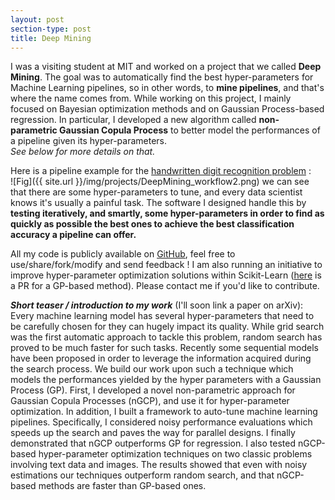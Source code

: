```yaml
---
layout: post
section-type: post
title: Deep Mining
---
```

I was a visiting student at MIT and worked on a project that we called **Deep Mining**. The goal was to automatically find the best hyper-parameters for Machine Learning pipelines, so in other words, to **mine pipelines**, and that's where the name comes from. While working on this project, I mainly focused on Bayesian optimization methods and on Gaussian Process-based regression. In particular, I developed a new algorithm called **non-parametric Gaussian Copula Process** to better model the performances of a pipeline given its hyper-parameters.  
*See below for more details on that.*

Here is a pipeline example for the [handwritten digit recognition problem](http://yann.lecun.com/exdb/mnist/) :  
![Fig]({{ site.url }}/img/projects/DeepMining_workflow2.png)
we can see that there are some hyper-parameters to tune, and every data scientist knows it's usually a painful task. The software I designed handle this by **testing iteratively, and smartly, some hyper-parameters in order to find as quickly as possible the best ones to achieve the best classification accuracy a pipeline can offer.** 

All my code is publicly available on [GitHub](http://hdi-project.github.io/DeepMining/), feel free to use/share/fork/modify and send feedback ! I am also running an initiative to improve hyper-parameter optimization solutions within Scikit-Learn ([here](https://github.com/scikit-learn/scikit-learn/pull/5185) is a PR for a GP-based method). Please contact me if you'd like to contribute.


***Short teaser / introduction to my work*** (I'll soon link a paper on arXiv):  
Every machine learning model has several hyper-parameters that need to be carefully chosen for they can hugely impact its quality. While grid search was the first automatic approach to tackle this problem, random search has proved to be much faster for such tasks. Recently some sequential models have been proposed in order to leverage the information acquired during the search process. We build our work upon such a technique which models the performances yielded by the hyper parameters with a Gaussian Process (GP).  First, I developed a novel non-parametric approach for Gaussian Copula Processes (nGCP), and use it for hyper-parameter optimization. In addition, I built a framework to auto-tune machine learning pipelines. Specifically, I considered noisy performance evaluations which speeds up the search and paves the way for parallel designs. I finally demonstrated that nGCP outperforms GP for regression. I also tested nGCP-based hyper-parameter optimization techniques on two classic problems involving text data and images. The results showed that even with noisy estimations our techniques outperform random search, and that nGCP-based methods are faster than GP-based ones. 